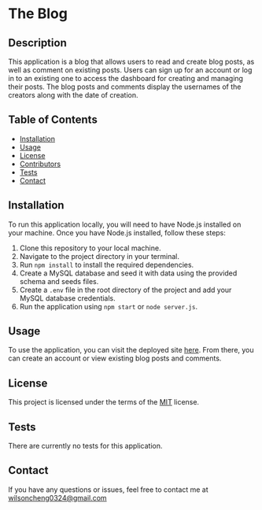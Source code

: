 # The Blog

## Description

This application is a blog that allows users to read and create blog posts, as well as comment on existing posts. Users can sign up for an account or log in to an existing one to access the dashboard for creating and managing their posts. The blog posts and comments display the usernames of the creators along with the date of creation.

## Table of Contents

- [Installation](#installation)
- [Usage](#usage)
- [License](#license)
- [Contributors](#contributors)
- [Tests](#tests)
- [Contact](#contact)

## Installation

To run this application locally, you will need to have Node.js installed on your machine. Once you have Node.js installed, follow these steps:

1. Clone this repository to your local machine.
2. Navigate to the project directory in your terminal.
3. Run `npm install` to install the required dependencies.
4. Create a MySQL database and seed it with data using the provided schema and seeds files.
5. Create a `.env` file in the root directory of the project and add your MySQL database credentials.
6. Run the application using `npm start` or `node server.js`.

## Usage

To use the application, you can visit the deployed site [here](). From there, you can create an account or view existing blog posts and comments.


## License

This project is licensed under the terms of the [MIT](https://opensource.org/licenses/MIT) license.


## Tests

There are currently no tests for this application.

## Contact

If you have any questions or issues, feel free to contact me at [wilsoncheng0324@gmail.com](mailto:wilsoncheng0324@gmail.com)


